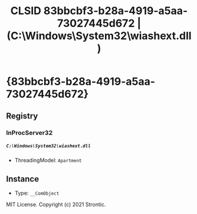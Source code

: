 ﻿---
title: "CLSID 83bbcbf3-b28a-4919-a5aa-73027445d672 | (C:\\Windows\\System32\\wiashext.dll)"
excerpt: What is COM-Object CLSID 83bbcbf3-b28a-4919-a5aa-73027445d672?
---

# {83bbcbf3-b28a-4919-a5aa-73027445d672}


## Registry


### InProcServer32

##### `C:\Windows\System32\wiashext.dll`
* ThreadingModel: `Apartment`

## Instance

* Type: `__ComObject`

MIT License. Copyright (c) 2021 Strontic.


